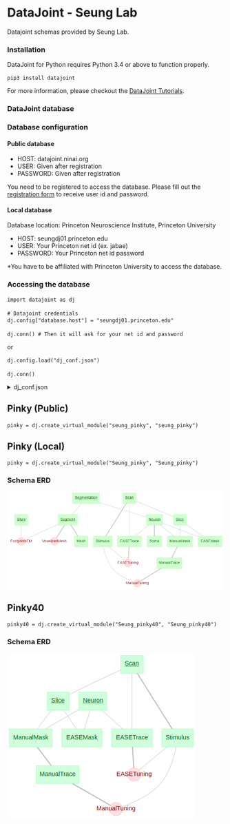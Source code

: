 # DataJoint - Seung Lab
Datajoint schemas provided by Seung Lab.

### Installation
DataJoint for Python requires Python 3.4 or above to function properly.
```
pip3 install datajoint
```
For more information, please checkout the [DataJoint Tutorials](https://tutorials.datajoint.io/setting-up/datajoint-python.html).  

### DataJoint database
### Database configuration
#### Public database
- HOST: datajoint.ninai.org
- USER: Given after registration
- PASSWORD: Given after registration

You need to be registered to access the database. Please fill out the [registration form](https://forms.gle/6SeDGRT8zoLqpbfU9) to receive user id and password.

#### Local database
Database location: Princeton Neuroscience Institute, Princeton University

- HOST: seungdj01.princeton.edu
- USER: Your Princeton net id (ex. jabae)
- PASSWORD: Your Princeton net id password

*You have to be affiliated with Princeton University to access the database.

### Accessing the database
```python3
import datajoint as dj

# Datajoint credentials
dj.config["database.host"] = "seungdj01.princeton.edu"

dj.conn() # Then it will ask for your net id and password
```

or

```python3
dj.config.load("dj_conf.json")

dj.conn()
```

<details> <summary> dj_conf.json </summary>
  
```python3
{
    "database.host": "seungdj01.princeton.edu", 
    "database.password": "your_netid_password", # THIS IS OPTIONAL. If you don't specify it here, it will ask for it when you connect to the database (dj.conn())
    "database.user": "your_netid", # THIS IS OPTIONAL. If you don't specify it here, it will ask for it when you connect to the database (dj.conn())
    "database.port": 3306,
    "database.reconnect": true,
    "connection.init_function": null,
    "connection.charset": "",
    "loglevel": "INFO",
    "safemode": true,
    "fetch_format": "array",
    "display.limit": 50,
    "display.width": 25,
    "display.show_tuple_count": true,
    "history": [
    ]
}
```
</details>

## Pinky (Public)
```
pinky = dj.create_virtual_module("seung_pinky", "seung_pinky")
```

## Pinky (Local)
```
pinky = dj.create_virtual_module("Seung_pinky", "Seung_pinky")
```

### Schema ERD
![](pinky/pinky_ERD.png)


## Pinky40
```
pinky40 = dj.create_virtual_module("Seung_pinky40", "Seung_pinky40")
```

### Schema ERD
![](pinky40/pinky40_ERD.png)
